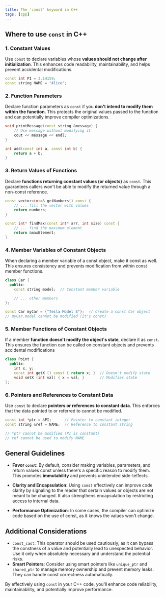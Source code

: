 ```yaml
---
title: The 'const' keyword in C++
tags: [cpp]
---
```


## Where to use `const` in C++

### 1. Constant Values

Use `const` to declare variables whose **values should not change after initialization**. This enhances code readability, maintainability, and helps prevent accidental modifications.

```cpp
const int PI = 3.14159;
const string NAME = "Alice";
```

### 2. Function Parameters

Declare function parameters as `const` if you **don't intend to modify them within the function**. This protects the original values passed to the function and can potentially improve compiler optimizations.

```cpp
void printMessage(const string &message) {
    // Use message without modifying it
    cout << message << endl;
}

int add(const int a, const int b) {
    return a + b;
}
```

### 3. Return Values of Functions

Declare **functions returning constant values (or objects)** as `const`. This guarantees callers won't be able to modify the returned value through a non-const reference.

```cpp
const vector<int>& getNumbers() const {
    // ... fill the vector with values
    return numbers;
}

const int* findMax(const int* arr, int size) const {
    // ... find the maximum element
    return &maxElement;
}
```

### 4. Member Variables of Constant Objects

When declaring a member variable of a const object, make it const as well. This ensures consistency and prevents modification from within const member functions.

```cpp
class Car {
  public:
    const string model;  // Constant member variable

    // ... other members
};

const Car myCar = {"Tesla Model S"};  // Create a const Car object
// myCar.model cannot be modified (it's const)
```

### 5. Member Functions of Constant Objects

If a member **function doesn't modify the object's state**, declare it as `const`. This ensures the function can be called on constant objects and prevents accidental modifications

```cpp
class Point {
  public:
    int x, y;
    const int getX () const { return x; }  // Doesn't modify state
    void setX (int val) { x = val; }       // Modifies state
};
```

### 6. Pointers and References to Constant Data

Use `const` to declare **pointers or references to constant data**. This enforces that the data pointed to or referred to cannot be modified.

```cpp
const int *ptr = &PI;      // Pointer to constant integer
const string &ref = NAME;  // Reference to constant string

// *ptr cannot be modified (PI is constant)
// ref cannot be used to modify NAME
```

## General Guidelines

- **Favor `const`**: By default, consider making variables, parameters, and return values const unless there's a specific reason to modify them. This promotes **immutability** and prevents unintended side-teffects.

- **Clarity and Encapsulation**: Using `const` effectively can improve code clarity by signaling to the reader that certain values or objects are not meant to be changed. It also strengthens encapsulation by restricting access to internal data.

- **Performance Optimization**: In some cases, the compiler can optimize code based on the use of const, as it knows the values won't change.

## Additional Considerations

- `const_cast`: This operator should be used cautiously, as it can bypass the constness of a value and potentially lead to unexpected behavior. Use it only when absolutely necessary and understand the potential risks.
- **Smart Pointers**: Consider using smart pointers like `unique_ptr` and `shared_ptr` to manage memory ownership and prevent memory leaks. They can handle const correctness automatically.

By effectively using `const` in your C++ code, you'll enhance code reliability, maintainability, and potentially improve performance.
